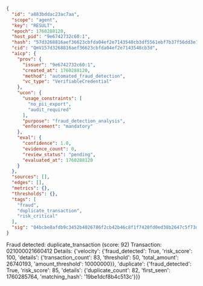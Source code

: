 ```json
{
  "id": "a883bddac23ac7aa",
  "scope": "agent",
  "key": "RESULT",
  "epoch": 1760288120,
  "host_pid": "9e6742732c60:1",
  "hash": "57d3268816aef36623cbfda04ef2e7143548cb3df5561ebf7b37f56dd3e1f9dd",
  "cid": "QmV157d3268816aef36623cbfda04ef2e7143548cb3d",
  "aicp": {
    "prov": {
      "issuer": "9e6742732c60:1",
      "created_at": 1760288120,
      "method": "automated_fraud_detection",
      "vc_type": "VerifiableCredential"
    },
    "ucon": {
      "usage_constraints": [
        "no_pii_export",
        "audit_required"
      ],
      "purpose": "fraud_detection_analysis",
      "enforcement": "mandatory"
    },
    "eval": {
      "confidence": 1.0,
      "evidence_count": 0,
      "review_status": "pending",
      "evaluated_at": 1760288120
    }
  },
  "sources": [],
  "edges": [],
  "metrics": {},
  "thresholds": {},
  "tags": [
    "fraud",
    "duplicate_transaction",
    "risk_critical"
  ],
  "sig": "04bcbe8afdb9c3452b4026786f2cb42b46c8f1f7420fd0ed38b2647c5f73d934"
}
```

Fraud detected: duplicate_transaction (score: 92)
Transaction: 021000021660412
Details: {'velocity': {'fraud_detected': True, 'risk_score': 100, 'details': {'transaction_count': 83, 'threshold': 50, 'total_amount': 26740193, 'amount_threshold': 10000000}}, 'duplicate': {'fraud_detected': True, 'risk_score': 85, 'details': {'duplicate_count': 82, 'first_seen': 1760285764, 'matching_hash': '19be1dcf8b4c513c'}}}